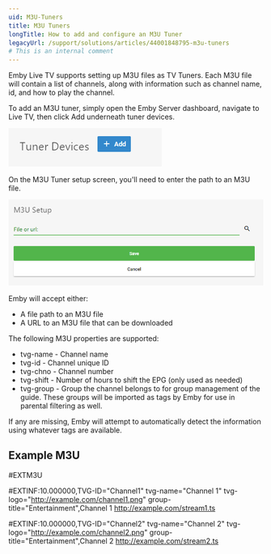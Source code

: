 ```yaml
---
uid: M3U-Tuners
title: M3U Tuners
longTitle: How to add and configure an M3U Tuner
legacyUrl: /support/solutions/articles/44001848795-m3u-tuners
# This is an internal comment
---
```


Emby Live TV supports setting up M3U files as TV Tuners. Each M3U file will contain a list of channels, along with information such as channel name, id, and how to play the channel.

To add an M3U tuner, simply open the Emby Server dashboard, navigate to Live TV, then click Add underneath tuner devices.

![](images/server/livetvtuneradd.png)

On the M3U Tuner setup screen, you'll need to enter the path to an M3U file.

![](images/server/m3utunersetup.png)

Emby will accept either:

* A file path to an M3U file
* A URL to an M3U file that can be downloaded

The following M3U properties are supported:

* tvg-name - Channel name
* tvg-id - Channel unique ID
* tvg-chno - Channel number
* tvg-shift - Number of hours to shift the EPG (only used as needed)
* tvg-group - Group the channel belongs to for group management of the guide.  These groups will be imported as tags by Emby for use in parental filtering as well.
 
If any are missing, Emby will attempt to automatically detect the information using whatever tags are available.

## Example M3U

#EXTM3U

#EXTINF:10.000000,TVG-ID="Channel1" tvg-name="Channel 1" tvg-logo="http://example.com/channel1.png" group-title="Entertainment",Channel 1
http://example.com/stream1.ts

#EXTINF:10.000000,TVG-ID="Channel2" tvg-name="Channel 2" tvg-logo="http://example.com/channel2.png" group-title="Entertainment",Channel 2
http://example.com/stream2.ts
